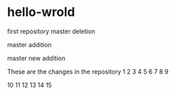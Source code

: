 # hello-wrold
first repository
master deletion

master addition

master new addition

These are the changes in the repository
1
2
3
4
5
6
7
8
9

10
11
12
13
14
15

